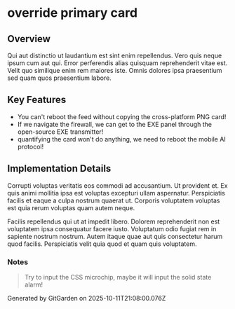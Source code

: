 # override primary card

## Overview
Qui aut distinctio ut laudantium est sint enim repellendus. Vero quis neque ipsum cum aut qui. Error perferendis alias quisquam reprehenderit vitae est. Velit quo similique enim rem maiores iste. Omnis dolores ipsa praesentium sed quam quos praesentium labore.

## Key Features
- You can't reboot the feed without copying the cross-platform PNG card!
- If we navigate the firewall, we can get to the EXE panel through the open-source EXE transmitter!
- quantifying the card won't do anything, we need to reboot the mobile AI protocol!

## Implementation Details
Corrupti voluptas veritatis eos commodi ad accusantium. Ut provident et. Ex quis animi mollitia ipsa est voluptas excepturi ullam aspernatur. Perspiciatis facilis et eaque a culpa nostrum quaerat ut. Corporis voluptatem voluptas est quia rerum voluptas quam autem neque.
 Facilis repellendus qui ut at impedit libero. Dolorem reprehenderit non est voluptatem ipsa consequatur facere iusto. Voluptatum odio fugiat rem in sapiente nostrum nostrum. Autem itaque quae aut quis consectetur harum quod facilis. Perspiciatis velit quia quod et quam quis voluptatem.

### Notes
> Try to input the CSS microchip, maybe it will input the solid state alarm!

Generated by GitGarden on 2025-10-11T21:08:00.076Z